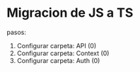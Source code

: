 # Migracion de JS a TS

pasos:

1. Configurar carpeta: API (0)
2. Configurar carpeta: Context (0)
3. Configurar carpeta: Auth (0)
